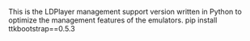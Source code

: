 This is the LDPlayer management support version written in Python to optimize the management features of the emulators.
pip install ttkbootstrap==0.5.3
